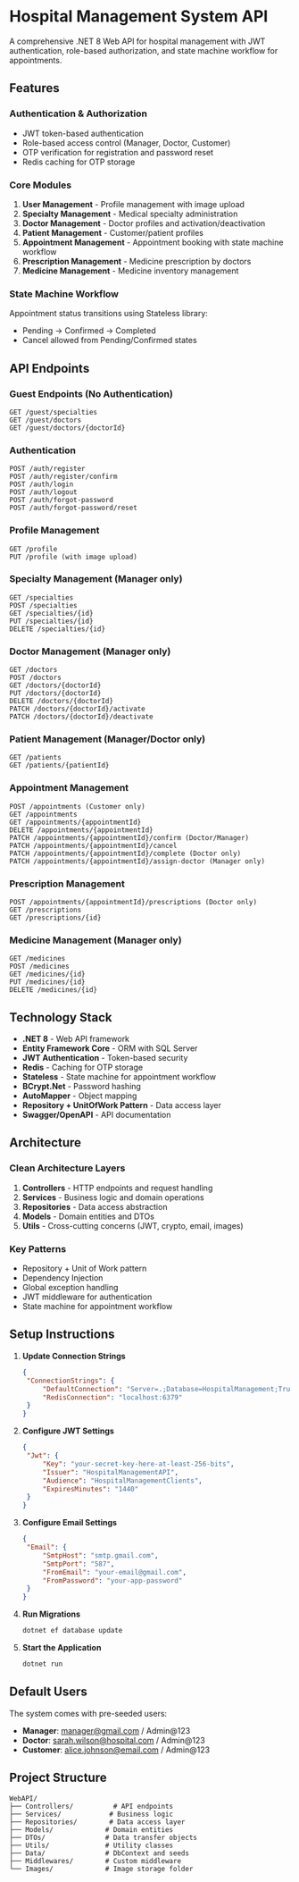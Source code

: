 # Hospital Management System API

A comprehensive .NET 8 Web API for hospital management with JWT authentication, role-based authorization, and state machine workflow for appointments.

## Features

### Authentication & Authorization

- JWT token-based authentication
- Role-based access control (Manager, Doctor, Customer)
- OTP verification for registration and password reset
- Redis caching for OTP storage

### Core Modules

1. **User Management** - Profile management with image upload
2. **Specialty Management** - Medical specialty administration
3. **Doctor Management** - Doctor profiles and activation/deactivation
4. **Patient Management** - Customer/patient profiles
5. **Appointment Management** - Appointment booking with state machine workflow
6. **Prescription Management** - Medicine prescription by doctors
7. **Medicine Management** - Medicine inventory management

### State Machine Workflow

Appointment status transitions using Stateless library:

- Pending → Confirmed → Completed
- Cancel allowed from Pending/Confirmed states

## API Endpoints

### Guest Endpoints (No Authentication)

```
GET /guest/specialties
GET /guest/doctors
GET /guest/doctors/{doctorId}
```

### Authentication

```
POST /auth/register
POST /auth/register/confirm
POST /auth/login
POST /auth/logout
POST /auth/forgot-password
POST /auth/forgot-password/reset
```

### Profile Management

```
GET /profile
PUT /profile (with image upload)
```

### Specialty Management (Manager only)

```
GET /specialties
POST /specialties
GET /specialties/{id}
PUT /specialties/{id}
DELETE /specialties/{id}
```

### Doctor Management (Manager only)

```
GET /doctors
POST /doctors
GET /doctors/{doctorId}
PUT /doctors/{doctorId}
DELETE /doctors/{doctorId}
PATCH /doctors/{doctorId}/activate
PATCH /doctors/{doctorId}/deactivate
```

### Patient Management (Manager/Doctor only)

```
GET /patients
GET /patients/{patientId}
```

### Appointment Management

```
POST /appointments (Customer only)
GET /appointments
GET /appointments/{appointmentId}
DELETE /appointments/{appointmentId}
PATCH /appointments/{appointmentId}/confirm (Doctor/Manager)
PATCH /appointments/{appointmentId}/cancel
PATCH /appointments/{appointmentId}/complete (Doctor only)
PATCH /appointments/{appointmentId}/assign-doctor (Manager only)
```

### Prescription Management

```
POST /appointments/{appointmentId}/prescriptions (Doctor only)
GET /prescriptions
GET /prescriptions/{id}
```

### Medicine Management (Manager only)

```
GET /medicines
POST /medicines
GET /medicines/{id}
PUT /medicines/{id}
DELETE /medicines/{id}
```

## Technology Stack

- **.NET 8** - Web API framework
- **Entity Framework Core** - ORM with SQL Server
- **JWT Authentication** - Token-based security
- **Redis** - Caching for OTP storage
- **Stateless** - State machine for appointment workflow
- **BCrypt.Net** - Password hashing
- **AutoMapper** - Object mapping
- **Repository + UnitOfWork Pattern** - Data access layer
- **Swagger/OpenAPI** - API documentation

## Architecture

### Clean Architecture Layers

1. **Controllers** - HTTP endpoints and request handling
2. **Services** - Business logic and domain operations
3. **Repositories** - Data access abstraction
4. **Models** - Domain entities and DTOs
5. **Utils** - Cross-cutting concerns (JWT, crypto, email, images)

### Key Patterns

- Repository + Unit of Work pattern
- Dependency Injection
- Global exception handling
- JWT middleware for authentication
- State machine for appointment workflow

## Setup Instructions

1. **Update Connection Strings**

   ```json
   {
   	"ConnectionStrings": {
   		"DefaultConnection": "Server=.;Database=HospitalManagement;Trusted_Connection=true;TrustServerCertificate=true;",
   		"RedisConnection": "localhost:6379"
   	}
   }
   ```

2. **Configure JWT Settings**

   ```json
   {
   	"Jwt": {
   		"Key": "your-secret-key-here-at-least-256-bits",
   		"Issuer": "HospitalManagementAPI",
   		"Audience": "HospitalManagementClients",
   		"ExpiresMinutes": "1440"
   	}
   }
   ```

3. **Configure Email Settings**

   ```json
   {
   	"Email": {
   		"SmtpHost": "smtp.gmail.com",
   		"SmtpPort": "587",
   		"FromEmail": "your-email@gmail.com",
   		"FromPassword": "your-app-password"
   	}
   }
   ```

4. **Run Migrations**

   ```bash
   dotnet ef database update
   ```

5. **Start the Application**
   ```bash
   dotnet run
   ```

## Default Users

The system comes with pre-seeded users:

- **Manager**: manager@gmail.com / Admin@123
- **Doctor**: sarah.wilson@hospital.com / Admin@123
- **Customer**: alice.johnson@email.com / Admin@123

## Project Structure

```
WebAPI/
├── Controllers/          # API endpoints
├── Services/            # Business logic
├── Repositories/        # Data access layer
├── Models/             # Domain entities
├── DTOs/               # Data transfer objects
├── Utils/              # Utility classes
├── Data/               # DbContext and seeds
├── Middlewares/        # Custom middleware
└── Images/             # Image storage folder
```
